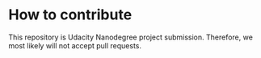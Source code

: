 # How to contribute

This repository is Udacity Nanodegree project submission. Therefore, we most likely will not accept pull requests.
